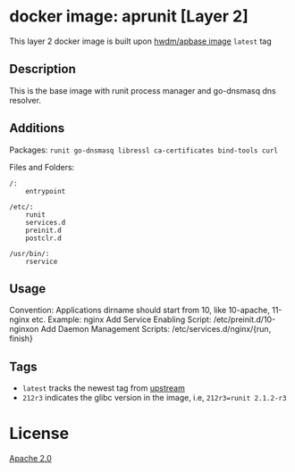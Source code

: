 # docker image: aprunit [Layer 2]

This layer 2 docker image is built upon [hwdm/apbase image](https://hub.docker.com/r/hwdm/apbase/) `latest` tag

## Description
This is the base image with runit process manager and go-dnsmasq dns resolver.

## Additions
Packages: `runit go-dnsmasq libressl ca-certificates bind-tools curl`

Files and Folders:
```
/:
    entrypoint

/etc/:
    runit
    services.d
    preinit.d
    postclr.d

/usr/bin/:
    rservice

```

## Usage
Convention: Applications dirname should start from 10, like 10-apache, 11-nginx etc.
Example: nginx
Add Service Enabling Script: /etc/preinit.d/10-nginxon
Add Daemon Management Scripts: /etc/services.d/nginx/{run, finish}

## Tags

* `latest` tracks the newest tag from [upstream](https://hub.docker.com/r/hwdm/apbase/)
* `212r3` indicates the glibc version in the image, i.e, `212r3=runit 2.1.2-r3`

# License
[Apache 2.0](https://www.tldrlegal.com/l/apache2)
